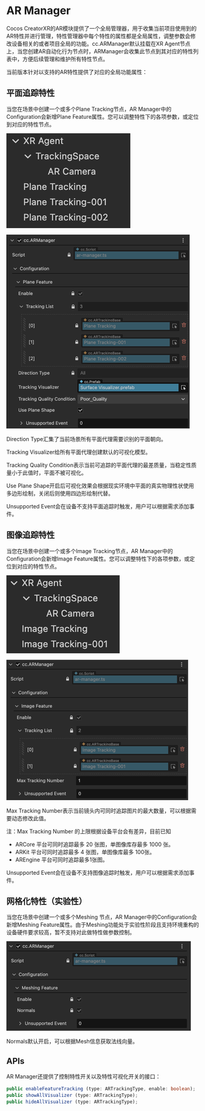 # AR Manager



Cocos CreatorXR的AR模块提供了一个全局管理器，用于收集当前项目使用到的AR特性并进行管理，特性管理器中每个特性的属性都是全局属性，调整参数会修改设备相关的或者项目全局的功能。cc.ARManager默认挂载在XR Agent节点上，当您创建AR自动化行为节点时，ARManager会收集此节点到其对应的特性列表中，方便后续管理和维护所有特性节点。

当前版本针对以支持的AR特性提供了对应的全局功能属性：

## **平面追踪特性**

当您在场景中创建一个或多个Plane Tracking节点，AR Manager中的Configuration会新增Plane Feature属性。您可以调整特性下的各项参数，或定位到对应的特性节点。

![plane-tracking-node](ar-manager/plane-tracking-node.png)

<img src="ar-manager/plane-feature-manager.png" alt="plane-feature-manager" style="zoom:50%;" />

Direction Type汇集了当前场景所有平面代理需要识别的平面朝向。

Tracking Visualizer给所有平面代理创建默认的可视化模型。

Tracking Quality Condition表示当前可追踪的平面代理的最差质量，当稳定性质量小于此值时，平面不被可视化。

Use Plane Shape开启后可视化效果会根据现实环境中平面的真实物理性状使用多边形绘制，关闭后则使用四边形绘制代替。

Unsupported Event会在设备不支持平面追踪时触发，用户可以根据需求添加事件。



## **图像追踪特性**

当您在场景中创建一个或多个Image Tracking节点，AR Manager中的Configuration会新增Image Feature属性。您可以调整特性下的各项参数，或定位到对应的特性节点。

![image-feature-node](ar-manager/image-feature-node.png)

<img src="ar-manager/image-feature-manager.png" alt="image-feature-manager" style="zoom:50%;" />

Max Tracking Number表示当前镜头内可同时追踪图片的最大数量，可以根据需要动态修改此值。



注：Max Tracking Number 的上限根据设备平台会有差异，目前已知

- ARCore 平台可同时追踪最多 20 张图，单图像库存最多 1000 张。
- ARKit 平台可同时追踪最多 4 张图，单图像库最多 100张。
- AREngine 平台可同时追踪最多1张图。

Unsupported Event会在设备不支持图像追踪时触发，用户可以根据需求添加事件。



## **网格化特性（实验性）**

当您在场景中创建一个或多个Meshing 节点，AR Manager中的Configuration会新增Meshing Feature属性。由于Meshing功能处于实验性阶段且支持环境重构的设备硬件要求较高，暂不支持对此做特性做参数控制。

<img src="ar-manager/meshing-manager.png" alt="meshing-manager" style="zoom:50%;" />

Normals默认开启，可以根据Mesh信息获取法线向量。



## APIs

AR Manager还提供了控制特性开关以及特性可视化开关的接口：

```typescript
public enableFeatureTracking (type: ARTrackingType, enable: boolean);
public showAllVisualizer (type: ARTrackingType);
public hideAllVisualizer (type: ARTrackingType);
```
